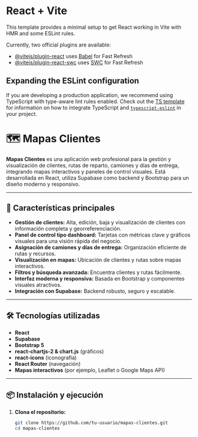 # React + Vite

This template provides a minimal setup to get React working in Vite with HMR and some ESLint rules.

Currently, two official plugins are available:

- [@vitejs/plugin-react](https://github.com/vitejs/vite-plugin-react/blob/main/packages/plugin-react) uses [Babel](https://babeljs.io/) for Fast Refresh
- [@vitejs/plugin-react-swc](https://github.com/vitejs/vite-plugin-react/blob/main/packages/plugin-react-swc) uses [SWC](https://swc.rs/) for Fast Refresh

## Expanding the ESLint configuration

If you are developing a production application, we recommend using TypeScript with type-aware lint rules enabled. Check out the [TS template](https://github.com/vitejs/vite/tree/main/packages/create-vite/template-react-ts) for information on how to integrate TypeScript and [`typescript-eslint`](https://typescript-eslint.io) in your project.

# 🗺️ Mapas Clientes

**Mapas Clientes** es una aplicación web profesional para la gestión y visualización de clientes, rutas de reparto, camiones y días de entrega, integrando mapas interactivos y paneles de control visuales. Está desarrollada en React, utiliza Supabase como backend y Bootstrap para un diseño moderno y responsivo.

---

## 🚀 Características principales

- **Gestión de clientes:** Alta, edición, baja y visualización de clientes con información completa y georreferenciación.
- **Panel de control tipo dashboard:** Tarjetas con métricas clave y gráficos visuales para una visión rápida del negocio.
- **Asignación de camiones y días de entrega:** Organización eficiente de rutas y recursos.
- **Visualización en mapas:** Ubicación de clientes y rutas sobre mapas interactivos.
- **Filtros y búsqueda avanzada:** Encuentra clientes y rutas fácilmente.
- **Interfaz moderna y responsiva:** Basada en Bootstrap y componentes visuales atractivos.
- **Integración con Supabase:** Backend robusto, seguro y escalable.

---

## 🛠️ Tecnologías utilizadas

- **React**  
- **Supabase**  
- **Bootstrap 5**  
- **react-chartjs-2 & chart.js** (gráficos)
- **react-icons** (iconografía)
- **React Router** (navegación)
- **Mapas interactivos** (por ejemplo, Leaflet o Google Maps API)

---

## 📦 Instalación y ejecución

1. **Clona el repositorio:**
   ```bash
   git clone https://github.com/tu-usuario/mapas-clientes.git
   cd mapas-clientes
